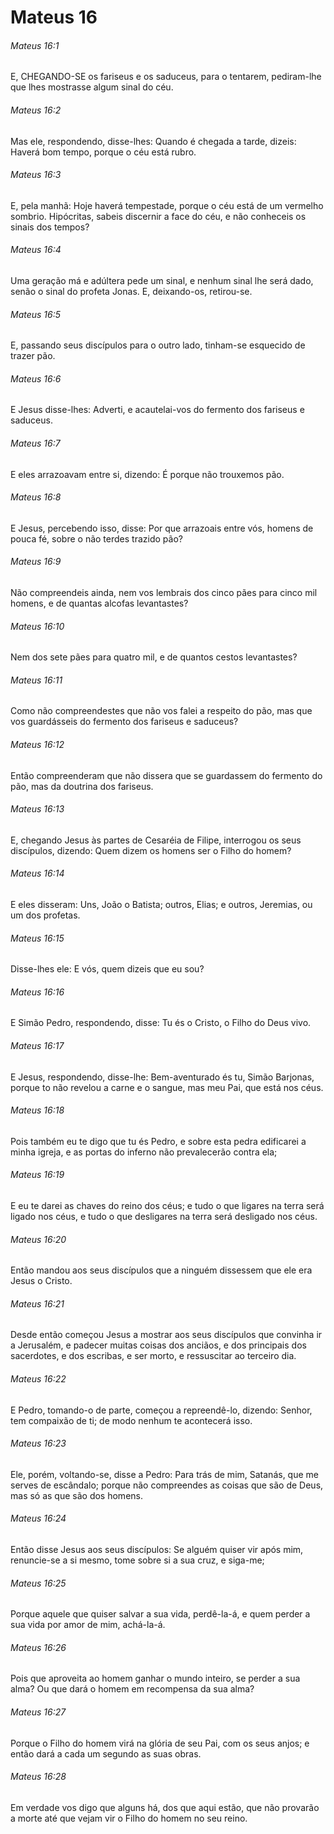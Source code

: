 # Mateus 16

###### Mateus 16:1

E, CHEGANDO-SE os fariseus e os saduceus, para o tentarem, pediram-lhe que lhes mostrasse algum sinal do céu.

###### Mateus 16:2

Mas ele, respondendo, disse-lhes: Quando é chegada a tarde, dizeis: Haverá bom tempo, porque o céu está rubro.

###### Mateus 16:3

E, pela manhã: Hoje haverá tempestade, porque o céu está de um vermelho sombrio. Hipócritas, sabeis discernir a face do céu, e não conheceis os sinais dos tempos?

###### Mateus 16:4

Uma geração má e adúltera pede um sinal, e nenhum sinal lhe será dado, senão o sinal do profeta Jonas. E, deixando-os, retirou-se.

###### Mateus 16:5

E, passando seus discípulos para o outro lado, tinham-se esquecido de trazer pão.

###### Mateus 16:6

E Jesus disse-lhes: Adverti, e acautelai-vos do fermento dos fariseus e saduceus.

###### Mateus 16:7

E eles arrazoavam entre si, dizendo: É porque não trouxemos pão.

###### Mateus 16:8

E Jesus, percebendo isso, disse: Por que arrazoais entre vós, homens de pouca fé, sobre o não terdes trazido pão?

###### Mateus 16:9

Não compreendeis ainda, nem vos lembrais dos cinco pães para cinco mil homens, e de quantas alcofas levantastes?

###### Mateus 16:10

Nem dos sete pães para quatro mil, e de quantos cestos levantastes?

###### Mateus 16:11

Como não compreendestes que não vos falei a respeito do pão, mas que vos guardásseis do fermento dos fariseus e saduceus?

###### Mateus 16:12

Então compreenderam que não dissera que se guardassem do fermento do pão, mas da doutrina dos fariseus.

###### Mateus 16:13

E, chegando Jesus às partes de Cesaréia de Filipe, interrogou os seus discípulos, dizendo: Quem dizem os homens ser o Filho do homem?

###### Mateus 16:14

E eles disseram: Uns, João o Batista; outros, Elias; e outros, Jeremias, ou um dos profetas.

###### Mateus 16:15

Disse-lhes ele: E vós, quem dizeis que eu sou?

###### Mateus 16:16

E Simão Pedro, respondendo, disse: Tu és o Cristo, o Filho do Deus vivo.

###### Mateus 16:17

E Jesus, respondendo, disse-lhe: Bem-aventurado és tu, Simão Barjonas, porque to não revelou a carne e o sangue, mas meu Pai, que está nos céus.

###### Mateus 16:18

Pois também eu te digo que tu és Pedro, e sobre esta pedra edificarei a minha igreja, e as portas do inferno não prevalecerão contra ela;

###### Mateus 16:19

E eu te darei as chaves do reino dos céus; e tudo o que ligares na terra será ligado nos céus, e tudo o que desligares na terra será desligado nos céus.

###### Mateus 16:20

Então mandou aos seus discípulos que a ninguém dissessem que ele era Jesus o Cristo.

###### Mateus 16:21

Desde então começou Jesus a mostrar aos seus discípulos que convinha ir a Jerusalém, e padecer muitas coisas dos anciãos, e dos principais dos sacerdotes, e dos escribas, e ser morto, e ressuscitar ao terceiro dia.

###### Mateus 16:22

E Pedro, tomando-o de parte, começou a repreendê-lo, dizendo: Senhor, tem compaixão de ti; de modo nenhum te acontecerá isso.

###### Mateus 16:23

Ele, porém, voltando-se, disse a Pedro: Para trás de mim, Satanás, que me serves de escândalo; porque não compreendes as coisas que são de Deus, mas só as que são dos homens.

###### Mateus 16:24

Então disse Jesus aos seus discípulos: Se alguém quiser vir após mim, renuncie-se a si mesmo, tome sobre si a sua cruz, e siga-me;

###### Mateus 16:25

Porque aquele que quiser salvar a sua vida, perdê-la-á, e quem perder a sua vida por amor de mim, achá-la-á.

###### Mateus 16:26

Pois que aproveita ao homem ganhar o mundo inteiro, se perder a sua alma? Ou que dará o homem em recompensa da sua alma?

###### Mateus 16:27

Porque o Filho do homem virá na glória de seu Pai, com os seus anjos; e então dará a cada um segundo as suas obras.

###### Mateus 16:28

Em verdade vos digo que alguns há, dos que aqui estão, que não provarão a morte até que vejam vir o Filho do homem no seu reino.

